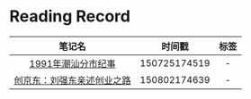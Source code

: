 # Reading Record

|笔记名|时间戳|标签|
|:--:|:--:|:--:|
|[1991年潮汕分市纪事](http://book.douban.com/subject/19934449/)|150725174519|-|
|[创京东：刘强东亲述创业之路](http://book.douban.com/subject/26400900/)|150802174639|-|